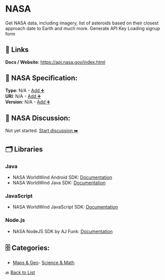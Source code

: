 # NASA

Get NASA data, including imagery, list of asteroids based on their closest approach date to Earth and much more. Generate API Key Loading signup form

##  🔗 Links
**Docs / Website**: https://api.nasa.gov/index.html

## 🧬 NASA Specification:
**Type**: N/A - [Add ➕](https://github.com/apis-list/apis-list/edit/main/apis/nasa/nasa.yaml)  
**URI**: N/A - [Add ➕](https://github.com/apis-list/apis-list/edit/main/apis/nasa/nasa.yaml)  
**Version**: N/A - [Add ➕](https://github.com/apis-list/apis-list/edit/main/apis/nasa/nasa.yaml)

## 💬 NASA Discussion:
Not yet started. [Start discussion ➡️](https://github.com/apis-list/apis-list/discussions/new)

## 🗂️ Libraries
### Java
- NASA WorldWind Android SDK: [Documentation](https://github.com/NASAWorldWind/WorldWindAndroid)
- NASA WorldWind Java SDK: [Documentation](https://github.com/NASAWorldWind/WorldWindJava)
### JavaScript
- NASA WorldWind JavaScript SDK: [Documentation](https://github.com/NASAWorldWind/WebWorldWind)
### Node.js
- NASA NodeJS SDK by AJ Funk: [Documentation](https://github.com/AJFunk/nasa-sdk)


## 🗄️ Categories:
- [Maps & Geo](https://github.com/apis-list/apis-list#maps--geo-)- [Science & Math](https://github.com/apis-list/apis-list#science--math-)

🔙  [Back to List](https://github.com/apis-list/apis-list)
